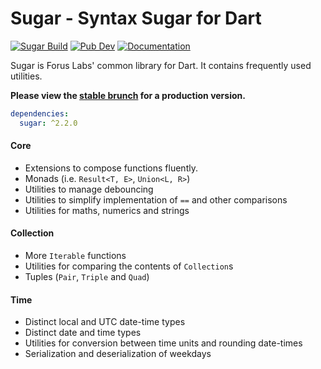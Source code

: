 # Sugar - Syntax Sugar for Dart
[![Sugar Build](https://github.com/forus-labs/cauldron/workflows/Sugar%20Build/badge.svg)](https://github.com/forus-labs/cauldron/actions?query=workflow%3A%22Sugar+Build%22)
[![Pub Dev](https://img.shields.io/pub/v/sugar)](https://pub.dev/packages/sugar)
[![Documentation](https://img.shields.io/badge/documentation-latest-brightgreen.svg)](https://pub.dev/documentation/sugar/latest/)

Sugar is Forus Labs' common library for Dart. It contains frequently used utilities.

**Please view the [stable brunch](https://github.com/forus-labs/cauldron/tree/stable/sugar/) for a production version.**

```yaml
dependencies:
  sugar: ^2.2.0
```
#### Core

* Extensions to compose functions fluently.
* Monads (i.e. `Result<T, E>`, `Union<L, R>`)
* Utilities to manage debouncing
* Utilities to simplify implementation of `==` and other comparisons
* Utilities for maths, numerics and strings

#### Collection

* More `Iterable` functions
* Utilities for comparing the contents of `Collection`s
* Tuples (`Pair`, `Triple` and `Quad`)

#### Time

* Distinct local and UTC date-time types
* Distinct date and time types
* Utilities for conversion between time units and rounding date-times
* Serialization and deserialization of weekdays

